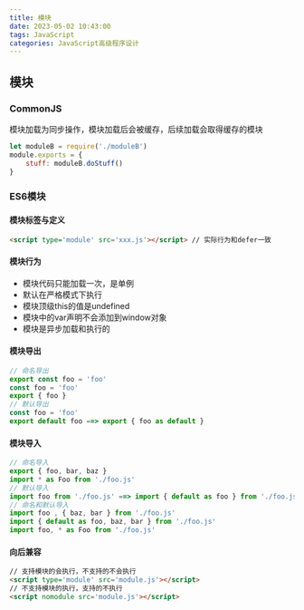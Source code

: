 ```yaml
---
title: 模块
date: 2023-05-02 10:43:00
tags: JavaScript
categories: JavaScript高级程序设计
---
```


## 模块

### CommonJS

模块加载为同步操作，模块加载后会被缓存，后续加载会取得缓存的模块

```javascript
let moduleB = require('./moduleB')
module.exports = {
    stuff: moduleB.doStuff()
}
```

### ES6模块

#### 模块标签与定义

```html
<script type='module' src='xxx.js'></script> // 实际行为和defer一致
```

#### 模块行为

- 模块代码只能加载一次，是单例
- 默认在严格模式下执行
- 模块顶级this的值是undefined
- 模块中的var声明不会添加到window对象
- 模块是异步加载和执行的

#### 模块导出

```javascript
// 命名导出
export const foo = 'foo'
const foo = 'foo'
export { foo }
// 默认导出
const foo = 'foo'
export default foo ==> export { foo as default }
```

#### 模块导入

```javascript
// 命名导入
export { foo, bar, baz }
import * as Foo from './foo.js'
// 默认导入
import foo from './foo.js' ==> import { default as foo } from './foo.js'
// 命名和默认导入
import foo , { baz, bar } from './foo.js'
import { default as foo, baz, bar } from './foo.js'
import foo, * as Foo from './foo.js'

```

#### 向后兼容

```html
// 支持模块的会执行，不支持的不会执行
<script type='module' src='module.js'></script>
// 不支持模块的执行，支持的不执行
<script nomodule src='module.js'></script>
```
